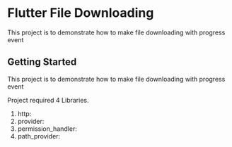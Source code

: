 # Flutter File Downloading

This project is to demonstrate how to make file downloading with progress event

## Getting Started

This project is to demonstrate how to make file downloading with progress event

Project required 4 Libraries.

1. http:
2. provider:
3. permission_handler:
4. path_provider:

